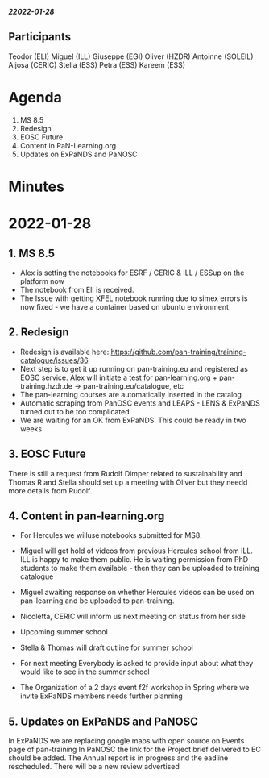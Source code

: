 ***22022-01-28***

## Participants

Teodor (ELI)
Miguel (ILL)
Giuseppe (EGI)
Oliver (HZDR)
Antoinne (SOLEIL)
Aljosa (CERIC)
Stella (ESS)
Petra (ESS)
Kareem (ESS)



# Agenda 

1. MS 8.5
4. Redesign
5. EOSC Future
5. Content in PaN-Learning.org
6. Updates on ExPaNDS and PaNOSC


# Minutes


# 2022-01-28

## 1. MS 8.5

- Alex is setting the notebooks for ESRF / CERIC & ILL / ESSup on the platform now
- The notebook from ElI is received.
- The Issue with getting XFEL notebook running due to simex errors is now fixed - we have a container based on ubuntu environment

## 2. Redesign

- Redesign is available here:  https://github.com/pan-training/training-catalogue/issues/36
- Next step is to get it up running on pan-training.eu and registered as EOSC service. Alex will initiate a test for pan-learning.org + pan-training.hzdr.de -> pan-training.eu/catalogue, etc
- The pan-learning courses are automatically inserted in the catalog
- Automatic scraping from PanOSC events and LEAPS - LENS &  ExPaNDS turned out to be too complicated
- We are waiting for an OK from ExPaNDS. This could be ready in two weeks


## 3. EOSC Future
There is still a request from Rudolf Dimper related to sustainability and Thomas R and Stella should set up a meeting with Oliver but they needd more details from Rudolf.

## 4. Content in pan-learning.org
- For Hercules we willuse notebooks submitted for MS8.
-   Miguel will get hold of videos from previous Hercules school from ILL. ILL is happy to make them public. He is waiting permission from PhD students to make them available - then they can be uploaded to training catalogue
-   Miguel awaiting response on whether Hercules videos can be used on pan-learning and be uploaded to pan-training. 
-   Nicoletta, CERIC will inform us next meeting on status from her side

- Upcoming summer school
- Stella & Thomas will draft outline for summer school
- For next meeting Everybody is asked to provide input about what they would like to see in the summer school
- The Organization of a 2 days event f2f workshop in Spring where we invite ExPaNDS members needs further planning
			
## 5. Updates on ExPaNDS and PaNOSC
In ExPaNDS we are replacing google maps with open source on Events page of pan-training
In PaNOSC the link for the Project brief delivered to EC should be added. The Annual report is in progress and the eadline rescheduled. There will be a new review advertised
